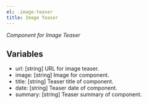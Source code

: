 ```yaml
---
el: .image-teaser
title: Image Teaser
---
```

_Component for Image Teaser_

## Variables
* url: [string] URL for image teaser.
* image: [string] Image for component.
* title: [string] Teaser title of component.
* date: [string] Teaser date of component.
* summary: [string] Teaser summary of component.